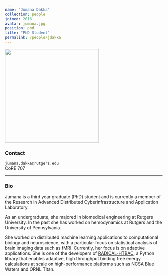 ```yaml
---
name: "Jumana Dakka"
collection: people
joined: 2016
avatar: jumana.jpg
position: phd
title: "PhD Student"
permalink: /people/jdakka
---
```


<img width="300" src="{{site.baseurl}}/images/people/{{page.avatar}}" data-action="zoom">

### Contact

 <i class="fa fa-envelope-o"></i> `jumana.dakka@rutgers.edu`<br>
 <i class="fa fa-building"></i> CoRE 707 <br>
 <hr>

### Bio
 
Jumana is a third year graduate (PhD) student and is currently a member of the Research in Advanced Distributed Cyberinfrastructure and Application Laboratory.

As an undergraduate, she majored in biomedical engineering at Rutgers University. In the past she has worked on hemodynamics at Rutgers and the University of Pennsylvania. 

She worked on distributed machine learning applications to computational biology and neuroscience, with a particular focus on statistical analysis of brain imaging data such as fMRI. Currently, her focus is on adaptive applications. She is one of the developers of [RADICAL-HTBAC](https://github.com/radical-cybertools/htbac), a Python library that enables adaptive, high throughput binding free energy calculations at scale on high-performance platforms such as NCSA Blue Waters and ORNL Titan.  

